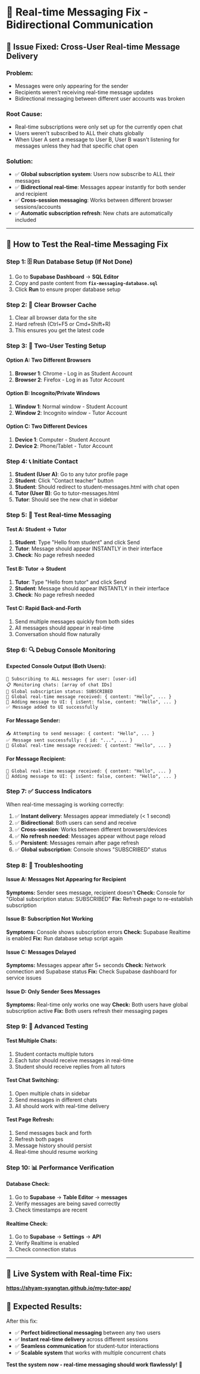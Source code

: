 # 🔧 **Real-time Messaging Fix - Bidirectional Communication**

## 🎯 **Issue Fixed: Cross-User Real-time Message Delivery**

### **Problem:**
- Messages were only appearing for the sender
- Recipients weren't receiving real-time message updates
- Bidirectional messaging between different user accounts was broken

### **Root Cause:**
- Real-time subscriptions were only set up for the currently open chat
- Users weren't subscribed to ALL their chats globally
- When User A sent a message to User B, User B wasn't listening for messages unless they had that specific chat open

### **Solution:**
- ✅ **Global subscription system**: Users now subscribe to ALL their messages
- ✅ **Bidirectional real-time**: Messages appear instantly for both sender and recipient
- ✅ **Cross-session messaging**: Works between different browser sessions/accounts
- ✅ **Automatic subscription refresh**: New chats are automatically included

---

## 🧪 **How to Test the Real-time Messaging Fix**

### **Step 1: 🗄️ Run Database Setup (If Not Done)**
1. Go to **Supabase Dashboard** → **SQL Editor**
2. Copy and paste content from **`fix-messaging-database.sql`**
3. Click **Run** to ensure proper database setup

### **Step 2: 🔄 Clear Browser Cache**
1. Clear all browser data for the site
2. Hard refresh (Ctrl+F5 or Cmd+Shift+R)
3. This ensures you get the latest code

### **Step 3: 👥 Two-User Testing Setup**

#### **Option A: Two Different Browsers**
1. **Browser 1**: Chrome - Log in as Student Account
2. **Browser 2**: Firefox - Log in as Tutor Account

#### **Option B: Incognito/Private Windows**
1. **Window 1**: Normal window - Student Account
2. **Window 2**: Incognito window - Tutor Account

#### **Option C: Two Different Devices**
1. **Device 1**: Computer - Student Account
2. **Device 2**: Phone/Tablet - Tutor Account

### **Step 4: 📞 Initiate Contact**
1. **Student (User A)**: Go to any tutor profile page
2. **Student**: Click "Contact teacher" button
3. **Student**: Should redirect to student-messages.html with chat open
4. **Tutor (User B)**: Go to tutor-messages.html
5. **Tutor**: Should see the new chat in sidebar

### **Step 5: 💬 Test Real-time Messaging**

#### **Test A: Student → Tutor**
1. **Student**: Type "Hello from student" and click Send
2. **Tutor**: Message should appear INSTANTLY in their interface
3. **Check**: No page refresh needed

#### **Test B: Tutor → Student**
1. **Tutor**: Type "Hello from tutor" and click Send
2. **Student**: Message should appear INSTANTLY in their interface
3. **Check**: No page refresh needed

#### **Test C: Rapid Back-and-Forth**
1. Send multiple messages quickly from both sides
2. All messages should appear in real-time
3. Conversation should flow naturally

### **Step 6: 🔍 Debug Console Monitoring**

#### **Expected Console Output (Both Users):**
```
🔔 Subscribing to ALL messages for user: [user-id]
📋 Monitoring chats: [array of chat IDs]
🔔 Global subscription status: SUBSCRIBED
📨 Global real-time message received: { content: "Hello", ... }
💬 Adding message to UI: { isSent: false, content: "Hello", ... }
✅ Message added to UI successfully
```

#### **For Message Sender:**
```
📤 Attempting to send message: { content: "Hello", ... }
✅ Message sent successfully: { id: "...", ... }
📨 Global real-time message received: { content: "Hello", ... }
```

#### **For Message Recipient:**
```
📨 Global real-time message received: { content: "Hello", ... }
💬 Adding message to UI: { isSent: false, content: "Hello", ... }
```

### **Step 7: ✅ Success Indicators**

When real-time messaging is working correctly:

1. ✅ **Instant delivery**: Messages appear immediately (< 1 second)
2. ✅ **Bidirectional**: Both users can send and receive
3. ✅ **Cross-session**: Works between different browsers/devices
4. ✅ **No refresh needed**: Messages appear without page reload
5. ✅ **Persistent**: Messages remain after page refresh
6. ✅ **Global subscription**: Console shows "SUBSCRIBED" status

### **Step 8: 🔧 Troubleshooting**

#### **Issue A: Messages Not Appearing for Recipient**
**Symptoms:** Sender sees message, recipient doesn't
**Check:** Console for "Global subscription status: SUBSCRIBED"
**Fix:** Refresh page to re-establish subscription

#### **Issue B: Subscription Not Working**
**Symptoms:** Console shows subscription errors
**Check:** Supabase Realtime is enabled
**Fix:** Run database setup script again

#### **Issue C: Messages Delayed**
**Symptoms:** Messages appear after 5+ seconds
**Check:** Network connection and Supabase status
**Fix:** Check Supabase dashboard for service issues

#### **Issue D: Only Sender Sees Messages**
**Symptoms:** Real-time only works one way
**Check:** Both users have global subscription active
**Fix:** Both users refresh their messaging pages

### **Step 9: 🎯 Advanced Testing**

#### **Test Multiple Chats:**
1. Student contacts multiple tutors
2. Each tutor should receive messages in real-time
3. Student should receive replies from all tutors

#### **Test Chat Switching:**
1. Open multiple chats in sidebar
2. Send messages in different chats
3. All should work with real-time delivery

#### **Test Page Refresh:**
1. Send messages back and forth
2. Refresh both pages
3. Message history should persist
4. Real-time should resume working

### **Step 10: 📊 Performance Verification**

#### **Database Check:**
1. Go to **Supabase** → **Table Editor** → **messages**
2. Verify messages are being saved correctly
3. Check timestamps are recent

#### **Realtime Check:**
1. Go to **Supabase** → **Settings** → **API**
2. Verify Realtime is enabled
3. Check connection status

---

## 🚀 **Live System with Real-time Fix:**
**https://shyam-syangtan.github.io/my-tutor-app/**

## 🎉 **Expected Results:**

After this fix:
- ✅ **Perfect bidirectional messaging** between any two users
- ✅ **Instant real-time delivery** across different sessions
- ✅ **Seamless communication** for student-tutor interactions
- ✅ **Scalable system** that works with multiple concurrent chats

**Test the system now - real-time messaging should work flawlessly!** 🎯
